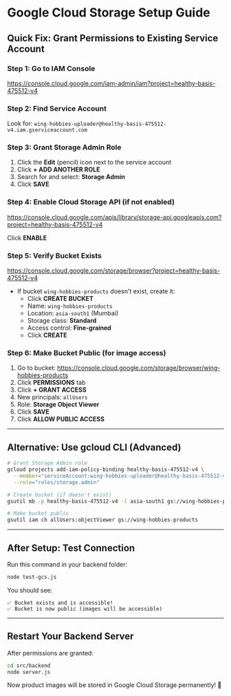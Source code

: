 # Google Cloud Storage Setup Guide

## Quick Fix: Grant Permissions to Existing Service Account

### Step 1: Go to IAM Console
https://console.cloud.google.com/iam-admin/iam?project=healthy-basis-475512-v4

### Step 2: Find Service Account
Look for: `wing-hobbies-uploader@healthy-basis-475512-v4.iam.gserviceaccount.com`

### Step 3: Grant Storage Admin Role
1. Click the **Edit** (pencil) icon next to the service account
2. Click **+ ADD ANOTHER ROLE**
3. Search for and select: **Storage Admin**
4. Click **SAVE**

### Step 4: Enable Cloud Storage API (if not enabled)
https://console.cloud.google.com/apis/library/storage-api.googleapis.com?project=healthy-basis-475512-v4

Click **ENABLE**

### Step 5: Verify Bucket Exists
https://console.cloud.google.com/storage/browser?project=healthy-basis-475512-v4

- If bucket `wing-hobbies-products` doesn't exist, create it:
  - Click **CREATE BUCKET**
  - Name: `wing-hobbies-products`
  - Location: `asia-south1` (Mumbai)
  - Storage class: **Standard**
  - Access control: **Fine-grained**
  - Click **CREATE**

### Step 6: Make Bucket Public (for image access)
1. Go to bucket: https://console.cloud.google.com/storage/browser/wing-hobbies-products
2. Click **PERMISSIONS** tab
3. Click **+ GRANT ACCESS**
4. New principals: `allUsers`
5. Role: **Storage Object Viewer**
6. Click **SAVE**
7. Click **ALLOW PUBLIC ACCESS**

---

## Alternative: Use gcloud CLI (Advanced)

```bash
# Grant Storage Admin role
gcloud projects add-iam-policy-binding healthy-basis-475512-v4 \
  --member="serviceAccount:wing-hobbies-uploader@healthy-basis-475512-v4.iam.gserviceaccount.com" \
  --role="roles/storage.admin"

# Create bucket (if doesn't exist)
gsutil mb -p healthy-basis-475512-v4 -l asia-south1 gs://wing-hobbies-products

# Make bucket public
gsutil iam ch allUsers:objectViewer gs://wing-hobbies-products
```

---

## After Setup: Test Connection

Run this command in your backend folder:
```bash
node test-gcs.js
```

You should see:
```
✅ Bucket exists and is accessible!
✅ Bucket is now public (images will be accessible)
```

---

## Restart Your Backend Server

After permissions are granted:
```bash
cd src/backend
node server.js
```

Now product images will be stored in Google Cloud Storage permanently! 🎉
